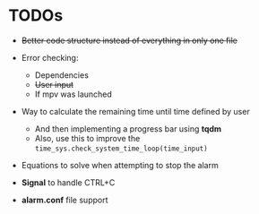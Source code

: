# TODOs

* ~~Better code structure instead of everything in only one file~~

* Error checking:
    * Dependencies
    * ~~User input~~
    * If mpv was launched

* Way to calculate the remaining time until time defined by user
    * And then implementing a progress bar using **tqdm**
    * Also, use this to improve the `time_sys.check_system_time_loop(time_input)`

* Equations to solve when attempting to stop the alarm

* **Signal** to handle CTRL+C

* **alarm.conf** file support

